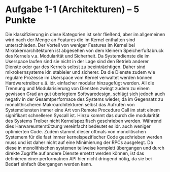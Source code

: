 # Aufgabe 1-1  (Architekturen)  – 5  Punkte

Die klassifizierung in diese Kategorien ist sehr fließend, aber im allgemeinen wird nach der Menge an Features die im Kernel enthalten sind unterschieden.
Der Vorteil von weniger Features im Kernel bei Mikrokernarchitekturen ist abgesehen von dem kleinern Speicherfußabruck des Kernels v.a. Modularität und Sicherheit. Da Systemdienste die im Userspace laufen sind sie nicht in der Lage sind den Betrieb anderer Dienste oder gar des Kernels selbst zu beeinträchtigen. Daher sind mikrokernsysteme idr. stabieler und sicherer. Da die Dienste zudem wie reguläre Prozesse im Userspace vom Kernel verwaltet werden können Hardwaretreiber u.ä. idr. einfacher modular hinzugefügt werden.
All die Trennung und Modularisierung von Diensten zwingt zudem zu einem gewissen Grad an gut überlegtem Softwaredesign, schlägt sich jedoch auch negativ in der Gesamtperformace des Systems wieder, da im Gegensatz zu monolithischeren Makroarchitekturen selbst das Aufrufen von Systemdiensten immer eine Art von Remote Procedure Call im statt einem signifikant schnelleren Syscall ist.
Hinzu kommt das durch die modularität des Systems Treiber nicht Kernelspezifisch geschrieben werden. Während dies Harwareunterstützung vereinfacht bedeutet es idr. auch weniger optimierten Code. Zudem stammt dieser oftmals von monolitischen Systemem für die fast immer kernelspezifischer Code geschrieben werden muss und ist daher nicht auf eine Minimierung der RPCs ausgelegt. Da diese in monolithischen systemen teilweise komplett übergangen und durch direkte Zugriffe auf andere Dienste ersetzt werden können, ist das definieren einer performatnen API hier nicht dringend nötig, da sie bei Bedarf einfach übergangen werden kann.